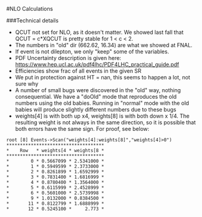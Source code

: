 #NLO Calculations

###Technical details
  - QCUT not set for NLO, as it doesn't matter.  We showed last fall that QCUT = c*XQCUT is pretty stable for 1 < c < 2. 
  - The numbers in "old" dir (662.62, 16.34) are what we showed at FNAL.  
  - If event is not dilepton, we only "keep" some of the variables.
  - PDF Uncertainty description is given here: https://www.hep.ucl.ac.uk/pdf4lhc/PDF4LHC_practical_guide.pdf
  - Efficiencies show frac of all events in the given SR
  - We put in protection against HT = nan, this seems to happen a lot, not sure why
  - A number of small bugs were discovered in the "old" way, nothing consequential.  We have a "doOld" mode that reproduces the old numbers using the old babies.  Running in "normal" mode with the old babies will produce slightly different numbers due to these bugs
  - weights[4] is with both up x4, weights[8] is with both down x 1/4.  The resulting weight is not always in the same direction, so it is possible that both errors have the same sign.  For proof, see below:

````
root [8] Events->Scan("weights[4]:weights[8]","weights[4]>0")
************************************
*    Row   * weights[4 * weights[8 *
************************************
*        0 * 0.5667099 * 2.5341000 *
*        1 * 0.5949599 * 2.3733000 *
*        2 * 0.8261899 * 1.6592999 *
*        3 * 0.7831400 * 1.6816999 *
*        4 * 0.8780400 * 1.3564000 *
*        5 * 0.6115999 * 2.4528999 *
*        6 * 0.5601000 * 2.5739998 *
*        9 * 1.0132000 * 0.8384500 *
*       11 * 0.8122799 * 1.6888999 *
*       12 * 0.5245100 *     2.773 *
````
